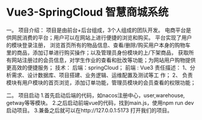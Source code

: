 # Vue3-SpringCloud  智慧商城系统

一。 项目介绍：
项目是由前台+后台组成，3个人组成的团队开发。
电商平台是供网民消费的平台；用户可以在网站上进行便捷的浏览和购买。
 平台实现了用户的模块登录注册， 浏览首页所有的物品信息、查看/删除/购买用户本身的购物车里的商品，添加订单进行购买操作；以及管理员身份模块的上/下架商品， 获取所有网站注册过的会员信息，对学生作业的查看和批改等功能；为网站用户购物提供更高效的便捷服务；
技术： 后端：springCloud； 前端 : Vue3
责任描述：
1、分析需求、设计数据库、项目搭建、业务逻辑、运维配置及测试等工 作；
2、 负责模块有用户模块的首页浏览，添加订单功能，管理员模块的会员查看的权限功能；

二。 项目启动
1.首先启动后端的代码，如nacos注册中心，user,warehouse, getway等等模块。
2.之后启动前端vue的代码，找到main.js，使用npm run dev启动项目。
3.兼备之后就可以在http://127.0.0.1:5173 打开我们的项目。

